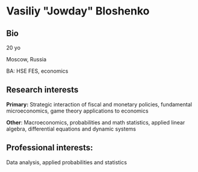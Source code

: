 # Vasiliy "Jowday" Bloshenko
## Bio

20 yo

Moscow, Russia

BA: HSE FES, economics

## Research interests

**Primary:** Strategic interaction of fiscal and monetary policies, fundamental microeconomics, game theory applications to economics

**Other**: Macroeconomics, probabilities and math statistics, applied linear algebra, differential equations and dynamic systems

## Professional interests:

Data analysis, applied probabilities and statistics
